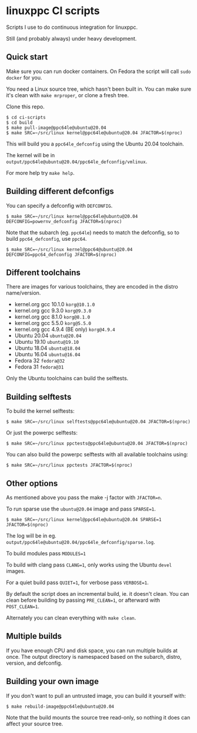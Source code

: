 linuxppc CI scripts
===================

Scripts I use to do continuous integration for linuxppc.

Still (and probably always) under heavy development.

Quick start
-----------

Make sure you can run docker containers.
On Fedora the script will call `sudo docker` for you.

You need a Linux source tree, which hasn't been built in. You can make sure it's
clean with `make mrproper`, or clone a fresh tree.

Clone this repo.

```
$ cd ci-scripts
$ cd build
$ make pull-image@ppc64le@ubuntu@20.04 
$ make SRC=~/src/linux kernel@ppc64le@ubuntu@20.04 JFACTOR=$(nproc)
```

This will build you a `ppc64le_defconfig` using the Ubuntu 20.04 toolchain.

The kernel will be in `output/ppc64le@ubuntu@20.04/ppc64le_defconfig/vmlinux`.

For more help try `make help`.

Building different defconfigs
-----------------------------

You can specify a defconfig with `DEFCONFIG`.

```
$ make SRC=~/src/linux kernel@ppc64le@ubuntu@20.04 DEFCONFIG=powernv_defconfig JFACTOR=$(nproc)
```

Note that the subarch (eg. `ppc64le`) needs to match the defconfig, so to build
`ppc64_defconfig`, use `ppc64`.

```
$ make SRC=~/src/linux kernel@ppc64@ubuntu@20.04 DEFCONFIG=ppc64_defconfig JFACTOR=$(nproc)
```

Different toolchains
--------------------

There are images for various toolchains, they are encoded in the distro name/version.

 - kernel.org gcc 10.1.0 `korg@10.1.0`
 - kernel.org gcc 9.3.0 `korg@9.3.0`
 - kernel.org gcc 8.1.0 `korg@8.1.0`
 - kernel.org gcc 5.5.0 `korg@5.5.0`
 - kernel.org gcc 4.9.4 (BE only) `korg@4.9.4`
 - Ubuntu 20.04 `ubuntu@20.04`
 - Ubuntu 19.10 `ubuntu@19.10`
 - Ubuntu 18.04 `ubuntu@18.04`
 - Ubuntu 16.04 `ubuntu@16.04`
 - Fedora 32 `fedora@32`
 - Fedora 31 `fedora@31`
 
Only the Ubuntu toolchains can build the selftests.

Building selftests
------------------

To build the kernel selftests:

```
$ make SRC=~/src/linux selftests@ppc64le@ubuntu@20.04 JFACTOR=$(nproc)
```

Or just the powerpc selftests:

```
$ make SRC=~/src/linux ppctests@ppc64le@ubuntu@20.04 JFACTOR=$(nproc)
```

You can also build the powerpc selftests with all available toolchains using:

```
$ make SRC=~/src/linux ppctests JFACTOR=$(nproc)
```

Other options
-------------

As mentioned above you pass the make -j factor with `JFACTOR=n`.

To run sparse use the `ubuntu@20.04` image and pass `SPARSE=1`.

```
$ make SRC=~/src/linux kernel@ppc64le@ubuntu@20.04 SPARSE=1 JFACTOR=$(nproc)
```

The log will be in eg. `output/ppc64le@ubuntu@20.04/ppc64le_defconfig/sparse.log`.

To build modules pass `MODULES=1`

To build with clang pass `CLANG=1`, only works using the Ubuntu `devel` images.

For a quiet build pass `QUIET=1`, for verbose pass `VERBOSE=1`.

By default the script does an incremental build, ie. it doesn't clean. You can
clean before building by passing `PRE_CLEAN=1`, or afterward with `POST_CLEAN=1`.

Alternately you can clean everything with `make clean`.

Multiple builds
---------------

If you have enough CPU and disk space, you can run multiple builds at once. The
output directory is namespaced based on the subarch, distro, version, and
defconfig.

Building your own image
-----------------------

If you don't want to pull an untrusted image, you can build it yourself with:

```
$ make rebuild-image@ppc64le@ubuntu@20.04
```

Note that the build mounts the source tree read-only, so nothing it does can
affect your source tree.
